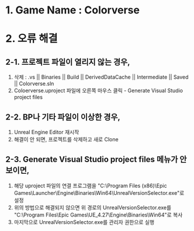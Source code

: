 # 1. Game Name : Colorverse
# 2. 오류 해결
## 2-1. 프로젝트 파일이 열리지 않는 경우,
 1) 삭제 : .vs || Binaries || Build || DerivedDataCache || Intermediate || Saved || Colorverse.sln
 2) Coloerverse.uproject 파일에 오른쪽 마우스 클릭 - Generate Visual Studio project files
## 2-2. BP나 기타 파일이 이상한 경우,
 1) Unreal Engine Editor 재시작
 2) 해결이 안 되면, 프로젝트를 삭제하고 새로 Clone
## 2-3. Generate Visual Studio project files 메뉴가 안 보이면,
 1) 해당 uproject 파일의 연결 프로그램을 "C:\Program Files (x86)\Epic Games\Launcher\Engine\Binaries\Win64\UnrealVersionSelector.exe"로 설정
 2) 위의 방법으로 해결되지 않으면 위 경로의 UnrealVersionSelector.exe를 "C:\Program Files\Epic Games\UE_4.27\Engine\Binaries\Win64"로 복사
 3) 마지막으로 UnrealVersionSelector.exe를 관리자 권한으로 실행
